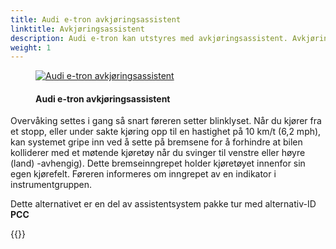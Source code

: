 ```yaml
---
title: Audi e-tron avkjøringsassistent
linktitle: Avkjøringsassistent
description: Audi e-tron kan utstyres med avkjøringsassistent. Avkjøringsassistenten overvåker kjørefeltet med møtende trafikk ved hjelp av radarsensorer, frontkamera og, i enkelte modeller, en laserskanner.
weight: 1
---
```


<!-- markdownlint-disable MD033 -->
<figure>
    <a href="https://media.electrichasgoneaudi.net/multimedia/models/e-tron/technology/drivingassistance/turnassist/turnassist.jpg">
        <img src="https://media.electrichasgoneaudi.net/multimedia/models/e-tron/technology/drivingassistance/turnassist/turnassists.jpg"
        class="img-fluid" alt="Audi e-tron avkjøringsassistent" title="Audi e-tron avkjøringsassistent">
    </a>
    <figcaption><h4>Audi e-tron avkjøringsassistent</h4></figcaption>
</figure>


Overvåking settes i gang så snart føreren setter blinklyset. Når du kjører fra et stopp, eller under sakte kjøring opp til en hastighet på 10 km/t (6,2 mph), kan systemet gripe inn ved å sette på bremsene for å forhindre at bilen kolliderer med et møtende kjøretøy når du svinger til venstre eller høyre (land) -avhengig). Dette bremseinngrepet holder kjøretøyet innenfor sin egen kjørefelt. Føreren informeres om inngrepet av en indikator i instrumentgruppen.

Dette alternativet er en del av assistentsystem pakke tur med alternativ-ID **PCC**

{{<children description="true" />}}
